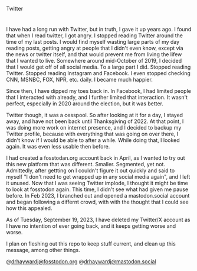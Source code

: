 Twitter
#
I have had a long run with Twitter, but in truth, I gave it up years ago.  I found that when I read twitter, I got angry.  I stopped reading Twitter around the time of my last posts.  I would find myself wasting large parts of my day reading posts, getting angry at people that I didn't even know, except via the news or twitter itself, and that would prevent me from living the lifew that I wanted to live.  Somewhere around mid-October of 2019, I decided that I would get off of all social media.  To a large part I did.  Stopped reading Twitter.  Stopped reading Instagram and Facebook.  I even stopped checking CNN, MSNBC, FOX, NPR, etc. daily.  I became much happier.  

Since then, I have dipped my toes back in.  In Facebook, I had limited people that I interacted with already, and I further limited that interaction.  It wasn't perfect, especially in 2020 around the election, but it was better.  

Twitter though, it was a cesspool.  So after looking at it for a day, I stayed away, and have not been back until Thanksgiving of 2022.  At that point, I was doing more work on internet presence, and I decided to backup my Twitter profile, because with everything that was going on over there, I didn't know if I would be able to after a while.  While doing that, I looked again.  It was even less usable then before.  

I had created a fosstodan.org account back in April, as I wanted to try out this new platform that was different.  Smaller.  Segmented, yet not.  Admittedly, after gettting on I couldn't figure it out quickly and said to myself "I don't need to get wrapped up in any social media again", and I left it unused.  Now that I was seeing Twitter implode, I thought it might be time to look at fosstodon again.  This time, I didn't see what had given me pause before.  In Feb 2023, I branched out and opened a mastodon.social account and began following a differnt crowd, with with the thought that I could see how this appealed.  

As of Tuesday, September 19, 2023, I have deleted my Twitter/X account as I have no intention of ever going back, and it keeps getting worse and worse.

I plan on fleshing out this repo to keep stuff current, and clean up this message, among other things.  


@drhaywardj@fosstodon.org
@drhaywardj@mastodon.social
